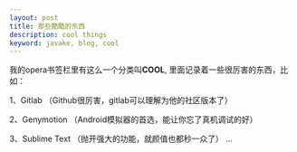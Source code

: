 ```yaml
---
layout: post
title: 那些酷酷的东西
description: cool things
keyword: javake, blog, cool
---
```


我的opera书签栏里有这么一个分类叫**COOL**,
里面记录着一些很厉害的东西，比如：

1、Gitlab  （Github很厉害，gitlab可以理解为他的社区版本了）

2、Genymotion （Android模拟器的首选，能让你忘了真机调试的好）

3、Sublime Text （抛开强大的功能，就颜值也都秒一众了）
... 
